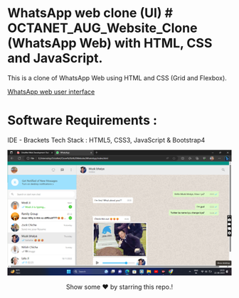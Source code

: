 # WhatsApp web clone (UI) # OCTANET_AUG_Website_Clone (WhatsApp Web) with HTML, CSS and JavaScript.

This is a clone of WhatsApp Web using HTML and CSS (Grid and Flexbox).

[WhatsApp web user interface](./screenshot.png)

# Software Requirements :
IDE - Brackets
Tech Stack : HTML5, CSS3, JavaScript & Bootstrap4

<img src= "screenshot.png"/>

<div align="center"><p>Show some ❤️ by starring this repo.!<p></div>
